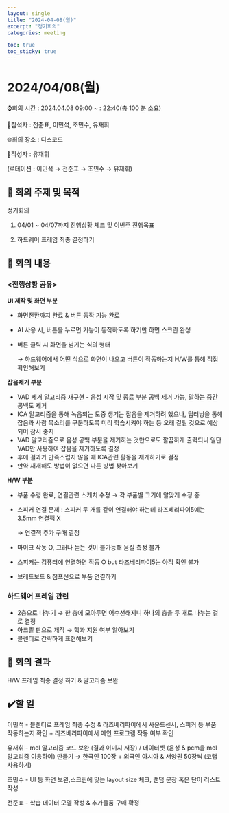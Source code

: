 ```yaml
---
layout: single
title: "2024-04-08(월)"
excerpt: "정기회의"
categories: meeting

toc: true
toc_sticky: true
---
```



# 2024/04/08(월)

⌚회의 시간 : 2024.04.08 09:00 ~ : 22:40(총 100 분 소요)

👤참석자 : 전준표, 이민석, 조민수, 유재휘

🌐회의 장소 : 디스코드

📝작성자 : 유재휘

(로테이션 : 이민석 → 전준표 → 조민수 → 유재휘)

## 🔳 **회의 주제 및 목적**

정기회의

1) 04/01 ~ 04/07까지 진행상황 체크 및 이번주 진행목표

2) 하드웨어 프레임 최종 결정하기

## 🔳 **회의 내용**

### <진행상황 공유>

**UI 제작 및 화면 부분**

- 화면전환까지 완료 & 버튼 동작 기능 완료
- AI 사용 시, 버튼을 누르면 기능이 동작하도록 하기만 하면 스크린 완성
- 버튼 클릭 시 화면을 넘기는 식의 형태
    
    → 하드웨어에서 어떤 식으로 화면이 나오고 버튼이 작동하는지 H/W를 통해 직접 확인해보기
    

**잡음제거 부분**

- VAD 제거 알고리즘 재구현 - 음성 시작 및 종료 부분 공백 제거 가능, 말하는 중간 공백도 제거
- ICA 알고리즘을 통해 녹음되는 도중 생기는 잡음을 제거하려 했으나, 딥러닝을 통해 잡음과 사람 목소리를 구분하도록 미리 학습시켜야 하는 등 오래 걸릴 것으로 예상되어 잠시 중지
- VAD 알고리즘으로 음성 공백 부분을 제거하는 것만으로도 깔끔하게 출력되니 일단 VAD만 사용하여 잡음을 제거하도록 결정
- 후에 결과가 만족스럽지 않을 때 ICA관련 활동을 재개하기로 결정
- 만약 재개해도 방법이 없으면 다른 방법 찾아보기

**H/W 부분**

- 부품 수령 완료, 연결관련 스케치 수정 → 각 부품별 크기에 알맞게 수정 중
- 스피커 연결 문제 : 스피커 두 개를 같이 연결해야 하는데 라즈베리파이5에는 3.5mm 연결잭 X
    
    → 연결잭 추가 구매 결정
    
- 마이크 작동 O, 그러나 듣는 것이 불가능해 음질 측정 불가
- 스피커는 컴퓨터에 연결하면 작동 O but 라즈베리파이5는 아직 확인 불가
- 브레드보드 & 점프선으로 부품 연결하기

### 하드웨어 프레임 관련

- 2층으로 나누기 → 한 층에 모아두면 어수선해지니 하나의 층을 두 개로 나누는 걸로 결정
- 아크릴 판으로 제작 → 학과 지원 여부 알아보기
- 블렌더로 간략하게 표현해보기

## 🔳 **회의 결과**

H/W 프레임 최종 결정 하기 & 알고리즘 보완

## ✔️할 일

이민석 - 블렌더로 프레임 최종 수정 & 라즈베리파이에서 사운드센서, 스피커 등 부품 작동하는지 확인 + 라즈베리파이에서 메인 프로그램 작동 여부 확인

유재휘 - mel 알고리즘 코드 보완 (결과 이미지 저장) / 데이터셋 (음성 & pcm을 mel 알고리즘 이용하여) 만들기 → 한국인 100장 + 외국인 아시아 & 서양권 50장씩 (코랩 사용하기)

조민수 - UI 등 화면 보완,스크린에 맞는 layout size 체크, 랜덤 문장 혹은 단어 리스트 작성

전준표 - 학습 데이터 모델 작성 & 추가물품 구매 확정
